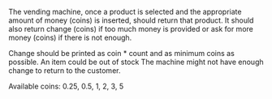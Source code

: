 The vending machine, once a product is selected and the appropriate amount of money (coins) is inserted, should return that product.
It should also return change (coins) if too much money is provided or ask for more money (coins) if there is not enough.

Change should be printed as coin * count and as minimum coins as possible.
An item could be out of stock
The machine might not have enough change to return to the customer.

Available coins: 0.25, 0.5, 1, 2, 3, 5
